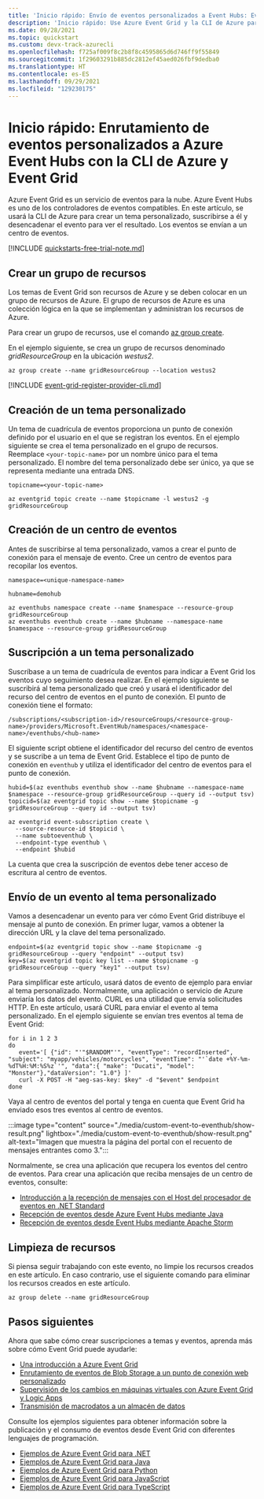 ```yaml
---
title: 'Inicio rápido: Envío de eventos personalizados a Event Hubs: Event Grid, la CLI de Azure'
description: 'Inicio rápido: Use Azure Event Grid y la CLI de Azure para publicar un tema y suscribirse a ese evento. Para el punto de conexión se usa un centro de eventos de eventos.'
ms.date: 09/28/2021
ms.topic: quickstart
ms.custom: devx-track-azurecli
ms.openlocfilehash: f725af009f8c2b8f8c4595865d6d746ff9f55849
ms.sourcegitcommit: 1f29603291b885dc2812ef45aed026fbf9dedba0
ms.translationtype: HT
ms.contentlocale: es-ES
ms.lasthandoff: 09/29/2021
ms.locfileid: "129230175"
---
```

# <a name="quickstart-route-custom-events-to-azure-event-hubs-with-azure-cli-and-event-grid"></a>Inicio rápido: Enrutamiento de eventos personalizados a Azure Event Hubs con la CLI de Azure y Event Grid

Azure Event Grid es un servicio de eventos para la nube. Azure Event Hubs es uno de los controladores de eventos compatibles. En este artículo, se usará la CLI de Azure para crear un tema personalizado, suscribirse a él y desencadenar el evento para ver el resultado. Los eventos se envían a un centro de eventos.

[!INCLUDE [quickstarts-free-trial-note.md](../../includes/quickstarts-free-trial-note.md)]

## <a name="create-a-resource-group"></a>Crear un grupo de recursos

Los temas de Event Grid son recursos de Azure y se deben colocar en un grupo de recursos de Azure. El grupo de recursos de Azure es una colección lógica en la que se implementan y administran los recursos de Azure.

Para crear un grupo de recursos, use el comando [az group create](/cli/azure/group#az_group_create). 

En el ejemplo siguiente, se crea un grupo de recursos denominado *gridResourceGroup* en la ubicación *westus2*.

```azurecli-interactive
az group create --name gridResourceGroup --location westus2
```

[!INCLUDE [event-grid-register-provider-cli.md](../../includes/event-grid-register-provider-cli.md)]

## <a name="create-a-custom-topic"></a>Creación de un tema personalizado

Un tema de cuadrícula de eventos proporciona un punto de conexión definido por el usuario en el que se registran los eventos. En el ejemplo siguiente se crea el tema personalizado en el grupo de recursos. Reemplace `<your-topic-name>` por un nombre único para el tema personalizado. El nombre del tema personalizado debe ser único, ya que se representa mediante una entrada DNS.

```azurecli-interactive
topicname=<your-topic-name>
```

```azurecli-interactive
az eventgrid topic create --name $topicname -l westus2 -g gridResourceGroup
```

## <a name="create-event-hub"></a>Creación de un centro de eventos

Antes de suscribirse al tema personalizado, vamos a crear el punto de conexión para el mensaje de evento. Cree un centro de eventos para recopilar los eventos.

```azurecli-interactive
namespace=<unique-namespace-name>
```

```azurecli-interactive
hubname=demohub

az eventhubs namespace create --name $namespace --resource-group gridResourceGroup
az eventhubs eventhub create --name $hubname --namespace-name $namespace --resource-group gridResourceGroup
```

## <a name="subscribe-to-a-custom-topic"></a>Suscripción a un tema personalizado

Suscríbase a un tema de cuadrícula de eventos para indicar a Event Grid los eventos cuyo seguimiento desea realizar. En el ejemplo siguiente se suscribirá al tema personalizado que creó y usará el identificador del recurso del centro de eventos en el punto de conexión. El punto de conexión tiene el formato:

`/subscriptions/<subscription-id>/resourceGroups/<resource-group-name>/providers/Microsoft.EventHub/namespaces/<namespace-name>/eventhubs/<hub-name>`

El siguiente script obtiene el identificador del recurso del centro de eventos y se suscribe a un tema de Event Grid. Establece el tipo de punto de conexión en `eventhub` y utiliza el identificador del centro de eventos para el punto de conexión.

```azurecli-interactive
hubid=$(az eventhubs eventhub show --name $hubname --namespace-name $namespace --resource-group gridResourceGroup --query id --output tsv)
topicid=$(az eventgrid topic show --name $topicname -g gridResourceGroup --query id --output tsv)

az eventgrid event-subscription create \
  --source-resource-id $topicid \
  --name subtoeventhub \
  --endpoint-type eventhub \
  --endpoint $hubid
```

La cuenta que crea la suscripción de eventos debe tener acceso de escritura al centro de eventos.

## <a name="send-an-event-to-your-custom-topic"></a>Envío de un evento al tema personalizado

Vamos a desencadenar un evento para ver cómo Event Grid distribuye el mensaje al punto de conexión. En primer lugar, vamos a obtener la dirección URL y la clave del tema personalizado.

```azurecli-interactive
endpoint=$(az eventgrid topic show --name $topicname -g gridResourceGroup --query "endpoint" --output tsv)
key=$(az eventgrid topic key list --name $topicname -g gridResourceGroup --query "key1" --output tsv)
```

Para simplificar este artículo, usará datos de evento de ejemplo para enviar al tema personalizado. Normalmente, una aplicación o servicio de Azure enviaría los datos del evento. CURL es una utilidad que envía solicitudes HTTP. En este artículo, usará CURL para enviar el evento al tema personalizado.  En el ejemplo siguiente se envían tres eventos al tema de Event Grid:

```azurecli-interactive
for i in 1 2 3
do
   event='[ {"id": "'"$RANDOM"'", "eventType": "recordInserted", "subject": "myapp/vehicles/motorcycles", "eventTime": "'`date +%Y-%m-%dT%H:%M:%S%z`'", "data":{ "make": "Ducati", "model": "Monster"},"dataVersion": "1.0"} ]'
   curl -X POST -H "aeg-sas-key: $key" -d "$event" $endpoint
done
```

Vaya al centro de eventos del portal y tenga en cuenta que Event Grid ha enviado esos tres eventos al centro de eventos.

:::image type="content" source="./media/custom-event-to-eventhub/show-result.png" lightbox="./media/custom-event-to-eventhub/show-result.png" alt-text="Imagen que muestra la página del portal con el recuento de mensajes entrantes como 3.":::

Normalmente, se crea una aplicación que recupera los eventos del centro de eventos. Para crear una aplicación que reciba mensajes de un centro de eventos, consulte:

* [Introducción a la recepción de mensajes con el Host del procesador de eventos en .NET Standard](../event-hubs/event-hubs-dotnet-standard-getstarted-send.md)
* [Recepción de eventos desde Azure Event Hubs mediante Java](../event-hubs/event-hubs-java-get-started-send.md)
* [Recepción de eventos desde Event Hubs mediante Apache Storm](../event-hubs/event-hubs-storm-getstarted-receive.md)

## <a name="clean-up-resources"></a>Limpieza de recursos
Si piensa seguir trabajando con este evento, no limpie los recursos creados en este artículo. En caso contrario, use el siguiente comando para eliminar los recursos creados en este artículo.

```azurecli-interactive
az group delete --name gridResourceGroup
```

## <a name="next-steps"></a>Pasos siguientes

Ahora que sabe cómo crear suscripciones a temas y eventos, aprenda más sobre cómo Event Grid puede ayudarle:

- [Una introducción a Azure Event Grid](overview.md)
- [Enrutamiento de eventos de Blob Storage a un punto de conexión web personalizado](../storage/blobs/storage-blob-event-quickstart.md?toc=%2fazure%2fevent-grid%2ftoc.json)
- [Supervisión de los cambios en máquinas virtuales con Azure Event Grid y Logic Apps](monitor-virtual-machine-changes-event-grid-logic-app.md)
- [Transmisión de macrodatos a un almacén de datos](event-grid-event-hubs-integration.md)

Consulte los ejemplos siguientes para obtener información sobre la publicación y el consumo de eventos desde Event Grid con diferentes lenguajes de programación. 

- [Ejemplos de Azure Event Grid para .NET](/samples/azure/azure-sdk-for-net/azure-event-grid-sdk-samples/)
- [Ejemplos de Azure Event Grid para Java](/samples/azure/azure-sdk-for-java/eventgrid-samples/)
- [Ejemplos de Azure Event Grid para Python](/samples/azure/azure-sdk-for-python/eventgrid-samples/)
- [Ejemplos de Azure Event Grid para JavaScript](/samples/azure/azure-sdk-for-js/eventgrid-javascript/)
- [Ejemplos de Azure Event Grid para TypeScript](/samples/azure/azure-sdk-for-js/eventgrid-typescript/)
